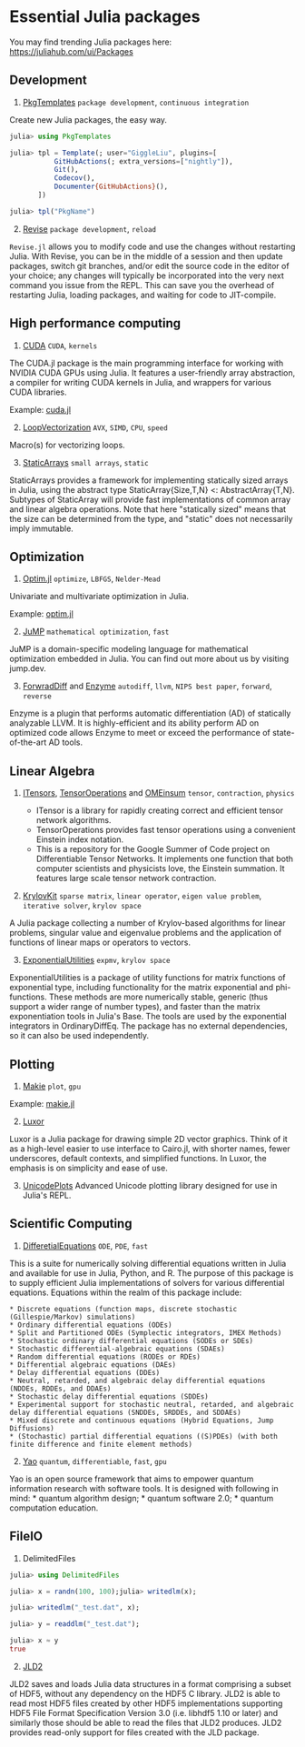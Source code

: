 # Essential Julia packages
You may find trending Julia packages here: https://juliahub.com/ui/Packages

## Development
1. [PkgTemplates](https://github.com/JuliaCI/PkgTemplates.jl) `package development`, `continuous integration`

Create new Julia packages, the easy way.

```julia
julia> using PkgTemplates

julia> tpl = Template(; user="GiggleLiu", plugins=[
           GitHubActions(; extra_versions=["nightly"]),
           Git(),
           Codecov(),
           Documenter{GitHubActions}(),
       ])

julia> tpl("PkgName")
```

2. [Revise](https://github.com/timholy/Revise.jl) `package development`, `reload`

`Revise.jl` allows you to modify code and use the changes without restarting Julia. With Revise, you can be in the middle of a session and then update packages, switch git branches, and/or edit the source code in the editor of your choice; any changes will typically be incorporated into the very next command you issue from the REPL. This can save you the overhead of restarting Julia, loading packages, and waiting for code to JIT-compile.

## High performance computing
1. [CUDA](https://github.com/JuliaGPU/CUDA.jl) `CUDA`, `kernels`

The CUDA.jl package is the main programming interface for working with NVIDIA CUDA GPUs using Julia. It features a user-friendly array abstraction, a compiler for writing CUDA kernels in Julia, and wrappers for various CUDA libraries.

Example: [cuda.jl](cuda.jl)

2. [LoopVectorization](https://github.com/JuliaSIMD/LoopVectorization.jl) `AVX`, `SIMD`, `CPU`, `speed`

Macro(s) for vectorizing loops.

3. [StaticArrays](https://github.com/JuliaArrays/StaticArrays.jl) `small arrays`, `static`

StaticArrays provides a framework for implementing statically sized arrays in Julia, using the abstract type StaticArray{Size,T,N} <: AbstractArray{T,N}. Subtypes of StaticArray will provide fast implementations of common array and linear algebra operations. Note that here "statically sized" means that the size can be determined from the type, and "static" does not necessarily imply immutable.

## Optimization
1. [Optim.jl](https://github.com/JuliaNLSolvers/Optim.jl) `optimize`, `LBFGS`, `Nelder-Mead`

Univariate and multivariate optimization in Julia.

Example: [optim.jl](optim.jl)

2. [JuMP](https://github.com/jump-dev/JuMP.jl) `mathematical optimization`, `fast`

JuMP is a domain-specific modeling language for mathematical optimization embedded in Julia. You can find out more about us by visiting jump.dev.

3. [ForwradDiff](https://github.com/JuliaDiff/ForwardDiff.jl) and [Enzyme](https://github.com/EnzymeAD/Enzyme.jl) `autodiff`, `llvm`, `NIPS best paper`, `forward`, `reverse`

Enzyme is a plugin that performs automatic differentiation (AD) of statically analyzable LLVM. It is highly-efficient and its ability perform AD on optimized code allows Enzyme to meet or exceed the performance of state-of-the-art AD tools.


## Linear Algebra
1. [ITensors](https://github.com/ITensor/ITensors.jl), [TensorOperations](https://github.com/Jutho/TensorOperations.jl) and [OMEinsum](https://github.com/under-Peter/OMEinsum.jl) `tensor`, `contraction`, `physics`

    * ITensor is a library for rapidly creating correct and efficient tensor network algorithms.
    * TensorOperations provides fast tensor operations using a convenient Einstein index notation.
    * This is a repository for the Google Summer of Code project on Differentiable Tensor Networks. It implements one function that both computer scientists and physicists love, the Einstein summation. It features large scale tensor network contraction.
 
2. [KrylovKit](https://github.com/Jutho/KrylovKit.jl) `sparse matrix`, `linear operator`, `eigen value problem`, `iterative solver`, `krylov space`

A Julia package collecting a number of Krylov-based algorithms for linear problems, singular value and eigenvalue problems and the application of functions of linear maps or operators to vectors.

3. [ExponentialUtilities](https://github.com/SciML/ExponentialUtilities.jl) `expmv`, `krylov space`

ExponentialUtilities is a package of utility functions for matrix functions of exponential type, including functionality for the matrix exponential and phi-functions. These methods are more numerically stable, generic (thus support a wider range of number types), and faster than the matrix exponentiation tools in Julia's Base. The tools are used by the exponential integrators in OrdinaryDiffEq. The package has no external dependencies, so it can also be used independently.

## Plotting

1. [Makie](https://github.com/MakieOrg/Makie.jl) `plot`, `gpu`

Example: [makie.jl](cuda.jl)


2. [Luxor](https://github.com/JuliaGraphics/Luxor.jl)

Luxor is a Julia package for drawing simple 2D vector graphics. Think of it as a high-level easier to use interface to Cairo.jl, with shorter names, fewer underscores, default contexts, and simplified functions. In Luxor, the emphasis is on simplicity and ease of use.

3. [UnicodePlots](https://github.com/JuliaPlots/UnicodePlots.jl)
Advanced Unicode plotting library designed for use in Julia's REPL.

## Scientific Computing
1. [DifferetialEquations](https://github.com/SciML/DifferentialEquations.jl) `ODE`, `PDE`, `fast`

This is a suite for numerically solving differential equations written in Julia and available for use in Julia, Python, and R. The purpose of this package is to supply efficient Julia implementations of solvers for various differential equations. Equations within the realm of this package include:

    * Discrete equations (function maps, discrete stochastic (Gillespie/Markov) simulations)
    * Ordinary differential equations (ODEs)
    * Split and Partitioned ODEs (Symplectic integrators, IMEX Methods)
    * Stochastic ordinary differential equations (SODEs or SDEs)
    * Stochastic differential-algebraic equations (SDAEs)
    * Random differential equations (RODEs or RDEs)
    * Differential algebraic equations (DAEs)
    * Delay differential equations (DDEs)
    * Neutral, retarded, and algebraic delay differential equations (NDDEs, RDDEs, and DDAEs)
    * Stochastic delay differential equations (SDDEs)
    * Experimental support for stochastic neutral, retarded, and algebraic delay differential equations (SNDDEs, SRDDEs, and SDDAEs)
    * Mixed discrete and continuous equations (Hybrid Equations, Jump Diffusions)
    * (Stochastic) partial differential equations ((S)PDEs) (with both finite difference and finite element methods)
   
2. [Yao](https://github.com/QuantumBFS/Yao.jl) `quantum`, `differentiable`, `fast`, `gpu`
    
Yao is an open source framework that aims to empower quantum information research with software tools. It is designed with following in mind:
    * quantum algorithm design;
    * quantum software 2.0;
    * quantum computation education.


## FileIO

1. DelimitedFiles

```julia
julia> using DelimitedFiles

julia> x = randn(100, 100);julia> writedlm(x);

julia> writedlm("_test.dat", x);

julia> y = readdlm("_test.dat");

julia> x ≈ y
true
```

2. [JLD2](https://github.com/JuliaIO/JLD2.jl)

JLD2 saves and loads Julia data structures in a format comprising a subset of HDF5, without any dependency on the HDF5 C library. JLD2 is able to read most HDF5 files created by other HDF5 implementations supporting HDF5 File Format Specification Version 3.0 (i.e. libhdf5 1.10 or later) and similarly those should be able to read the files that JLD2 produces. JLD2 provides read-only support for files created with the JLD package.